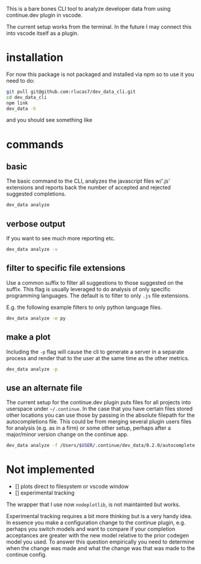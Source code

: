 This is a bare bones CLI tool to analyze developer data from using
continue.dev plugin in vscode.

The current setup works from the terminal.
In the future I may connect this into vscode itself as a plugin.

# installation

For now this package is not packaged and installed via npm
so to use it you need to do:
```bash
git pull git@github.com:rlucas7/dev_data_cli.git
cd dev_data_cli
npm link
dev_data -h
```
and you should see something like


# commands

## basic
The basic command to the CLI, analyzes the javascript files w/'.js' extensions
and reports back the number of accepted and rejected suggested completions.

```bash
dev_data analyze
```

## verbose output
If you want to see much more reporting etc.
```bash
dev_data analyze -v
```

## filter to specific file extensions
Use a common suffix to filter all suggestions to those suggested
on the suffix. This flag is usually leveraged to do analysis of
only specific programming languages. The default is to filter to
only `.js` file extensions.

E.g. the following example filters to only python language files.
```bash
dev_data analyze -e py
```

## make a plot
Including the `-p` flag will cause the cli to generate a server
in a separate process and render that to the user at the same
time as the other metrics.

```bash
dev_data analyze -p
```

## use an alternate file
The current setup for the continue.dev plugin puts files for all projects into
userspace under `~/.continue`. In the case that you have certain files stored
other locations you can use those by passing in the absolute filepath for the
autocompletions file. This could be from merging several plugin users files
for analysis (e.g. as in a firm) or some other setup, perhaps after a major/minor
version change on the continue app.

```bash
dev_data analyze -f /Users/$USER/.continue/dev_data/0.2.0/autocomplete.jsonl
```

# Not implemented

- [] plots direct to filesystem or vscode window
- [] experimental tracking

The wrapper that I use now `nodeplotlib`, is not maintainted but works.

Experimental tracking requires a bit more thinking but is a very handy idea.
In essence you make a configuration change to the continue plugin, e.g. perhaps
you switch models and want to compare if your completion acceptances are greater
with the new model relative to the prior codegen model you used. To answer this
question empirically you need to determine when the change was made and what the
change was that was made to the continue config.


